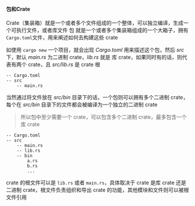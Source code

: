 #### 包和Crate

Crate（集装箱）就是一个或者多个文件组成的一个整体，可以独立编译，生成一个可执行文件，或者库文件
包 就是一个或者多个集装箱组成的一个大箱子，拥有 `Cargo.toml`文件，用来阐述如何去构建这些 crate

如使用 `cargo new` 一个项目，就会出现 _Cargo.toml_ 用来描述这个包，然后 _src_ 下，默认 _main.rs_ 为二进制 crate，_lib.rs_ 就是 库 crate，如果同时有的话，则代表有两个 crate，且 _src/lib.rs_ 是 crate 根

```
-- Cargo.toml
-- src
	-- main.rs
```

当然通过将文件放在 _src/bin_ 目录下的话，一个包则可以拥有多个二进制 crate，每个在 _src/bin_ 目录下的文件都会被编译为一个独立的二进制 crate

> 所以包中至少需要一个 crate，可以包含多个二进制 crate，最多包含一个库 crate

```
-- Cargo.toml
-- src
	-- main.rs
	-- lib.rs
	-- bin
		a.rs
		b.rs
		...

```

crate 的根文件可以是 `lib.rs` 或者 `main.rs`，具体取决于 crate 是库 crate 还是二进制 crate，根文件负责组织和导出 crate 的功能，其他模块和文件则可以被根文件引用